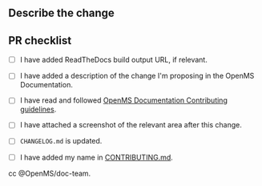 <!--
# openms/openms-docs pull request

Thank you for thinking about contributing to OpenMS Documentation!

Please fill in the appropriate checklist below.

Remember that PRs should be made against the staging branch, unless you're preparing a hotfix to be released.

Learn more about contributing to OpenMS Documentation: https://openms.readthedocs.io/en/develop/.github/CONTRIBUTING.html
-->

## Describe the change

<!-- Please add a brief description of the change in the documentation that you're suggesting -->

## PR checklist

- [ ] I have added ReadTheDocs build output URL, if relevant.
- [ ] I have added a description of the change I'm proposing in the OpenMS Documentation.
- [ ] I have read and followed [OpenMS Documentation Contributing guidelines](.github/CONTRIBUTING.md).
- [ ] I have attached a screenshot of the relevant area after this change.
- [ ] `CHANGELOG.md` is updated.
- [ ] I have added my name in [CONTRIBUTING.md](.github/CONTRIBUTING.md#openms-documentation-contributors).


cc @OpenMS/doc-team.
